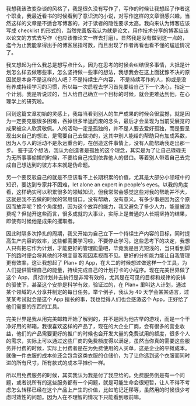 我想我该改变杂谈的风格了，我是很久没有写作了，写作的时候让我想起了作者这个职业，我最近看书的时候看到了意识流的小说，对写作这样的文章很感兴趣，当然这样的文章是不适合写博客的，对于读者的隐性要求太高。我向来认为博客应该写成 checklist 的形式的，当然完善版我认为就是论文，用作技术分享的博客应该以论文的方式去写作（也应该像论文一样去打磨）。显然我是没有做到这一点的，迄今为止我能拿得出手的博客屈指可数，而且出现了作者再看也看不懂的尴尬情况了。

我又想起为什么我总是想写点什么，因为在思考的时候会纠结很多事情，大抵是计划怎么样去做哪些事，怎么坚持做一些事的想法，我想我会在这上面犹豫不决的原因就是本身不是这样的人吧？不是持续生产内容， 不是持续写作的人，抑或是没有养成持续学习的习惯，所以每一次启程去学习首先要给自己下一个决心，指定一个计划。我是听说过的，当人给自己确立一个目标的时候，就会更难达到他，在心理学上的研究啦。

回到这篇文章初始的灵感上，我每当看到别人的生产成果的时候会很震撼，就是因为一定要克服很多困难，吞掉很多半途而废的念头，最后才会呈现为当前受展览的成果被众人欣赏敬佩。人的活动一定是孤独的，并不是人要去爱好孤独，而是要呈现出来自己的想法，是需要自己去做功的，这其中别人能给的帮助只有加成系数，因为人与人的活动不是永远重合的，在创造这件事情上，没有人能帮助我走出那一步。 鉴于这个想法，我认为创造者是孤独的这个理念，其实是为了让自己碌碌无为无所事事偷懒的时候，不要给自己找到依靠他人的借口。等着别人带着自己去完成自己想达到的彼方本来就是伪命题。

另一个要反驳自己的就是不应该看不上长期积累的价值，尤其是大部分小领域中的知识，要达到专家并不困难，let alone an expert in people's eyes。以我的角度看，这样确实可以积累很多的领域知识，但我常常会感觉这些对我的帮助并不大，这就是我不去做的时候的常用借口。没有帮助，没有意义。有多少事是因为这个原因而放弃呢？换个角度想，因为这个放弃的能力，我又避免了多少人力，能量被浪费呢？但抛开这些而言，很多成就的大事业，实际上是普通的人长期坚持的结果，即使有时候他是成果的攫取者。

因此时隔多次挣扎的周期，我又开始为自己立下一个持续生产内容的目标，同时提高生产内容的效率，这些都需要学习啦，不要停止学习。这些思考下的决定，我想人只有把它作为计划，才能更好的管理能量吧，毕竟我是目光短浅的，当只看到脚下的路时便会将其他的环境变量客观因素视而不见。更好的分析能力能让自我管理更有效率，这让我想起了 Plan+ 的 App，在大二的时候想过做这样一个工具，为人们提供管理自己的能量，持续完成自己的计划打卡的小程序。现在完美世界做了这个 App，贯彻计划并去执行是非常有效的，尤其是在可见的目标和规律的安排的驱使下，甚至这个安排是科学有效，验证过的，在 Plan+ 里叫达人计划，通过某个领域的人分享并制定的每日任务。举个例子，我认为 40 天学会某某语言，过某某考试就会是这个 App 擅长的事，我也觉得人们也会感激这个 App，正好给了他们需要的东西的工具。

完美世界是我从用完美邮箱开始了解到的，并不是因为他古早的游戏，而是一个干净好用的邮箱，我很喜欢这样的产品了，现在的大企业厂商，会有很多的营业收益，他们的产品需要更好的推广的时候也会开发大量的免费试用的额度，很多个人的需求，实际上可以通过这些厂商的免费额度得以满足，虽然当你真的需要这些服务并付费的时候，实际上付费者是在为免费使用的人买单，这是企业的平摊成本。就像一件衣服的成本价还会包含这类衣服的仓储价，为了让你选到这个衣服而同时进的所有尺寸，所有款式的成本平摊价一样。

所以用免费服务的时候，其实我认为我是付了我应给的。免费服务倒是有一个问题，或者说所有的这些服务都有一个问题，就是可能生命会很短暂，让人不得不考虑怎么转移已经在这个产品上产生的价值，比如笔记迁移等，虽然用的时候很少考虑时效性的问题。因为人在不理智的情况下只能看到眼前嘛。